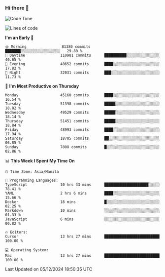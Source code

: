 ### Hi there 👋

<!--START_SECTION:waka-->
![Code Time](http://img.shields.io/badge/Code%20Time-5%2C731%20hrs%201%20min-blue)

![Lines of code](https://img.shields.io/badge/From%20Hello%20World%20I%27ve%20Written-111.0%20million%20lines%20of%20code-blue)

**I'm an Early 🐤** 

```text
🌞 Morning                81380 commits       ███████░░░░░░░░░░░░░░░░░░   29.80 % 
🌆 Daytime                110981 commits      ██████████░░░░░░░░░░░░░░░   40.65 % 
🌃 Evening                48652 commits       ████░░░░░░░░░░░░░░░░░░░░░   17.82 % 
🌙 Night                  32031 commits       ███░░░░░░░░░░░░░░░░░░░░░░   11.73 % 
```
📅 **I'm Most Productive on Thursday** 

```text
Monday                   45160 commits       ████░░░░░░░░░░░░░░░░░░░░░   16.54 % 
Tuesday                  51398 commits       █████░░░░░░░░░░░░░░░░░░░░   18.82 % 
Wednesday                49529 commits       █████░░░░░░░░░░░░░░░░░░░░   18.14 % 
Thursday                 51451 commits       █████░░░░░░░░░░░░░░░░░░░░   18.84 % 
Friday                   48993 commits       ████░░░░░░░░░░░░░░░░░░░░░   17.94 % 
Saturday                 18705 commits       ██░░░░░░░░░░░░░░░░░░░░░░░   06.85 % 
Sunday                   7808 commits        █░░░░░░░░░░░░░░░░░░░░░░░░   02.86 % 
```


📊 **This Week I Spent My Time On** 

```text
🕑︎ Time Zone: Asia/Manila

💬 Programming Languages: 
TypeScript               10 hrs 33 mins      ████████████████████░░░░░   78.41 % 
YAML                     2 hrs 6 mins        ████░░░░░░░░░░░░░░░░░░░░░   15.66 % 
Docker                   18 mins             █░░░░░░░░░░░░░░░░░░░░░░░░   02.25 % 
Markdown                 10 mins             ░░░░░░░░░░░░░░░░░░░░░░░░░   01.33 % 
JavaScript               6 mins              ░░░░░░░░░░░░░░░░░░░░░░░░░   00.82 % 

🔥 Editors: 
Cursor                   13 hrs 27 mins      █████████████████████████   100.00 % 

💻 Operating System: 
Mac                      13 hrs 27 mins      █████████████████████████   100.00 % 
```


 Last Updated on 05/12/2024 18:50:35 UTC
<!--END_SECTION:waka-->


<!--
**rad182/rad182** is a ✨ _special_ ✨ repository because its `README.md` (this file) appears on your GitHub profile.

Here are some ideas to get you started:

- 🔭 I’m currently working on ...
- 🌱 I’m currently learning ...
- 👯 I’m looking to collaborate on ...
- 🤔 I’m looking for help with ...
- 💬 Ask me about ...
- 📫 How to reach me: ...
- 😄 Pronouns: ...
- ⚡ Fun fact: ...
-->
